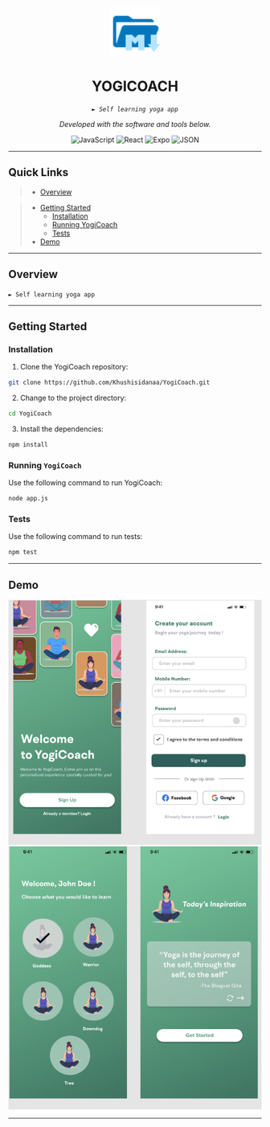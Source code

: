 <p align="center">
  <img src="https://raw.githubusercontent.com/PKief/vscode-material-icon-theme/ec559a9f6bfd399b82bb44393651661b08aaf7ba/icons/folder-markdown-open.svg" width="100" />
</p>
<p align="center">
    <h1 align="center">YOGICOACH</h1>
</p>
<p align="center">
    <em><code>► Self learning yoga app</code></em>
</p>

<p align="center">
		<em>Developed with the software and tools below.</em>
</p>
<p align="center">
	<img src="https://img.shields.io/badge/JavaScript-F7DF1E.svg?style=flat&logo=JavaScript&logoColor=black" alt="JavaScript">
	<img src="https://img.shields.io/badge/React-61DAFB.svg?style=flat&logo=React&logoColor=black" alt="React">
	<img src="https://img.shields.io/badge/Expo-000020.svg?style=flat&logo=Expo&logoColor=white" alt="Expo">
	<img src="https://img.shields.io/badge/JSON-000000.svg?style=flat&logo=JSON&logoColor=white" alt="JSON">
</p>
<hr>

## Quick Links

> - [ Overview](#-overview)

> - [ Getting Started](#-getting-started)
>   - [ Installation](#-installation)
>   - [Running YogiCoach](#-running-YogiCoach)
>   - [ Tests](#-tests)
> - [ Demo](#-demo)

---

## Overview

<code>► Self learning yoga app</code>

---

## Getting Started

### Installation

1. Clone the YogiCoach repository:

```sh
git clone https://github.com/Khushisidanaa/YogiCoach.git
```

2. Change to the project directory:

```sh
cd YogiCoach
```

3. Install the dependencies:

```sh
npm install
```

### Running `YogiCoach`

Use the following command to run YogiCoach:

```sh
node app.js
```

### Tests

Use the following command to run tests:

```sh
npm test
```

---

## Demo

![Alt text](/assets/1.png)
![Alt text](/assets/2.png)

---
